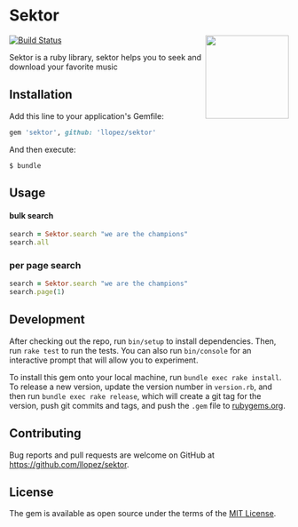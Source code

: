 # Sektor
<img src="https://raw.githubusercontent.com/llopez/Blog/gh-pages/img/sektor.gif" height="150" align="right"/>

[![Build Status](https://travis-ci.org/llopez/sektor.svg?branch=master)](https://travis-ci.org/llopez/sektor)

Sektor is a ruby library, sektor helps you to seek and download your favorite music

## Installation

Add this line to your application's Gemfile:

```ruby
gem 'sektor', github: 'llopez/sektor'
```

And then execute:

    $ bundle

## Usage

#### bulk search

```ruby
search = Sektor.search "we are the champions"
search.all
```

### per page search

```ruby
search = Sektor.search "we are the champions"
search.page(1)
```

## Development

After checking out the repo, run `bin/setup` to install dependencies. Then, run `rake test` to run the tests. You can also run `bin/console` for an interactive prompt that will allow you to experiment.

To install this gem onto your local machine, run `bundle exec rake install`. To release a new version, update the version number in `version.rb`, and then run `bundle exec rake release`, which will create a git tag for the version, push git commits and tags, and push the `.gem` file to [rubygems.org](https://rubygems.org).

## Contributing

Bug reports and pull requests are welcome on GitHub at https://github.com/llopez/sektor.


## License

The gem is available as open source under the terms of the [MIT License](http://opensource.org/licenses/MIT).
